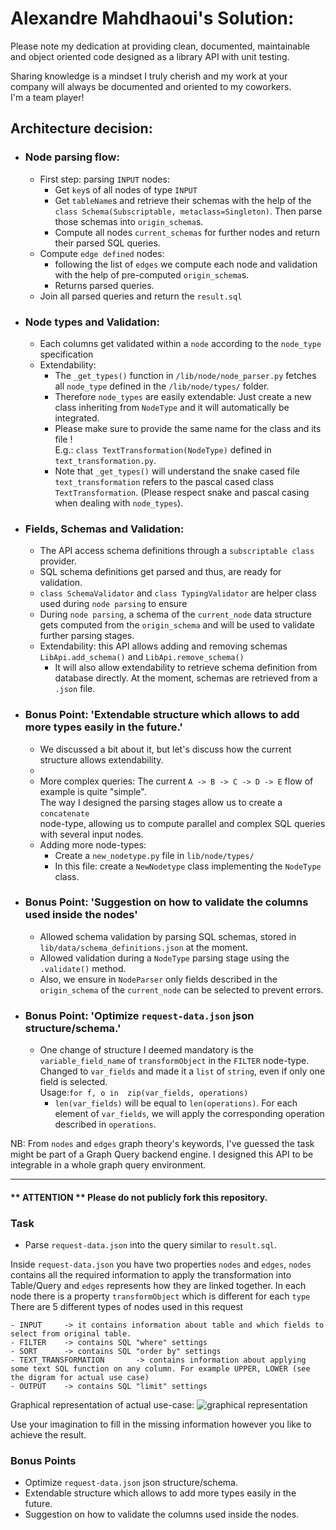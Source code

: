 # Alexandre Mahdhaoui's Solution:
Please note my dedication at providing clean, documented, 
maintainable and object oriented code designed as a library API
with unit testing.

Sharing knowledge is a mindset I truly cherish and my work at your company
will always be documented and oriented to my coworkers.\
I'm a team player!


## Architecture decision: 
- ### Node parsing flow:
  - First step: parsing `INPUT` nodes:
    - Get `key`s of all nodes of type `INPUT`
    - Get `tableName`s and retrieve their schemas with the help of the \
    `class Schema(Subscriptable, metaclass=Singleton)`.
    Then parse those schemas into `origin_schema`s.
    - Compute all nodes `current_schemas` for further nodes
    and return their parsed SQL queries.
  - Compute `edge defined` nodes:
    - following the list of `edges` we compute each node and
    validation with the help of pre-computed `origin_schema`s. 
    - Returns parsed queries.
  - Join all parsed queries and return the `result.sql`
- ### Node types and Validation: 
  - Each columns get validated within a `node` according to the 
  `node_type` specification
  - Extendability: 
    - The `_get_types()` function in `/lib/node/node_parser.py`
    fetches all `node_type` defined in the `/lib/node/types/` folder.
    - Therefore `node_types` are easily extendable: Just create a new class 
    inheriting from `NodeType` and it will automatically be integrated.
    - Please make sure to provide the same name for the class and its file !\
    E.g.: `class TextTransformation(NodeType)` defined in 
    `text_transformation.py`.
    - Note that `_get_types()` will understand the snake cased file
    `text_transformation` refers to the pascal cased class `TextTransformation`.
      (Please respect snake and pascal casing when dealing with `node_types`).
- ### Fields, Schemas and Validation:
  - The API access schema definitions through a `subscriptable class` provider.
  - SQL schema definitions get parsed and thus, are ready for validation.
  - `class SchemaValidator` and `class TypingValidator` are helper class used
  during `node parsing` to ensure 
  - During `node parsing`, a schema of the `current_node` data structure
  gets computed from the `origin_schema` and will be used to validate 
  further parsing stages.
  - Extendability: this API allows adding and removing schemas `LibApi.add_schema()`
  and `LibApi.remove_schema()`
    - It will also allow extendability to retrieve schema definition from database
    directly. At the moment, schemas are retrieved from a `.json` file.
- ### Bonus Point: 'Extendable structure which allows to add more types easily in the future.'
  - We discussed a bit about it, but let's discuss how the current
  structure allows extendability.
  - 
  - More complex queries: The current `A -> B -> C -> D -> E` flow 
  of example is quite "simple". \
  The way I designed the parsing stages allow us to create a `concatenate`\
  node-type, allowing us to compute parallel and complex SQL queries
  with several input nodes.
  - Adding more node-types:
    - Create a `new_nodetype.py` file in `lib/node/types/`
    - In this file: create a `NewNodetype` class implementing 
    the `NodeType` class.
- ### Bonus Point: 'Suggestion on how to validate the columns used inside the nodes'
  - Allowed schema validation by parsing SQL schemas, stored in 
  `lib/data/schema_definitions.json` at the moment.
  - Allowed validation during a `NodeType` parsing stage using the 
  `.validate()` method.
  - Also, we ensure in `NodeParser` only fields described 
  in the `origin_schema` of the `current_node` can be selected to prevent
  errors.
- ### Bonus Point: 'Optimize `request-data.json` json structure/schema.'
  - One change of structure I deemed mandatory is the `variable_field_name`
  of `transformObject` in the `FILTER` node-type. \
  Changed to `var_fields` and made it a `list` of `string`, even if only
  one field is selected.\
  Usage:`for f, o in  zip(var_fields, operations)`
    - `len(var_fields)` will be equal to `len(operations)`. For each
    element of `var_fields`, we will apply the corresponding operation
    described in `operations`.

NB: From `nodes` and `edges` graph theory's keywords, I've guessed the 
task might be part of a Graph Query backend engine.
I designed this API to be integrable in a whole graph query environment.

___

#### ** ATTENTION ** Please do not publicly fork this repository.

### Task

- Parse `request-data.json` into the query similar to `result.sql`. 

Inside `request-data.json` you have two properties `nodes` and `edges`, `nodes` contains all the required information to apply the transformation into Table/Query and `edges` represents how they are linked together. In each node there is a property `transformObject` which is different for each `type`
There are 5 different types of nodes used in this request

	- INPUT		-> it contains information about table and which fields to select from original table. 
	- FILTER	-> contains SQL "where" settings 
	- SORT		-> contains SQL "order by" settings 
	- TEXT_TRANSFORMATION	    -> contains information about applying some text SQL function on any column. For example UPPER, LOWER (see the digram for actual use case)
	- OUTPUT	-> contains SQL "limit" settings

Graphical representation of actual use-case:
![graphical representation](https://github.com/goes-funky/modeling-test/blob/master/graphical-representation.png?raw=true)

Use your imagination to fill in the missing information however you like to achieve the result.

### Bonus Points
 - Optimize `request-data.json` json structure/schema.
 - Extendable structure which allows to add more types easily in the future.
 - Suggestion on how to validate the columns used inside the nodes.
